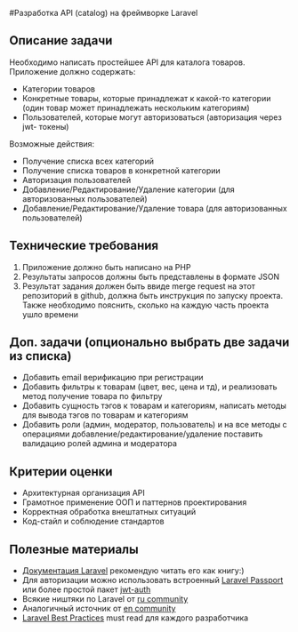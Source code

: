 #Разработка API (catalog) на фреймворке Laravel

## Описание задачи

Необходимо написать простейшее API для каталога товаров. Приложение должно содержать:
- Категории товаров
- Конкретные товары, которые принадлежат к какой-то категории (один товар может принадлежать нескольким категориям)
- Пользователей, которые могут авторизоваться (авторизация через jwt- токены)

Возможные действия:
- Получение списка всех категорий
- Получение списка товаров в конкретной категории
- Авторизация пользователей
- Добавление/Редактирование/Удаление категории (для авторизованных пользователей)
- Добавление/Редактирование/Удаление товара (для авторизованных пользователей)

## Технические требования
1. Приложение должно быть написано на PHP
2. Результаты запросов должны быть представлены в формате JSON
4. Результат задания должен быть ввиде merge request на этот репозиторий в github, должна быть инструкция по запуску проекта. Также необходимо пояснить, сколько на каждую часть проекта ушло времени

## Доп. задачи (опционально выбрать две задачи из списка)
- Добавить email верификацию при регистрации
- Добавить фильтры к товарам (цвет, вес, цена и тд), и реализовать метод получение товара по фильтру
- Добавить сущность тэгов к товарам и категориям, написать методы для вывода тэгов по товарам и категориям
- Добавить роли (админ, модератор, пользователь) и на все методы с операциями добавление/редактирование/удаление поставить валидацию ролей админа и модератора

## Критерии оценки
- Архитектурная организация API
- Грамотное применение ООП и паттернов проектирования
- Корректная обработка внештатных ситуаций
- Код-стайл и соблюдение стандартов

## Полезные материалы
- [Документация Laravel](https://laravel.com/docs/5.7/ "Документация Laravel") рекомендую читать его как книгу:)
- Для авторизации можно использовать встроенный [Laravel Passport](https://laravel.com/docs/5.7/passport "Laravel Passport") или более простой пакет [jwt-auth](https://github.com/tymondesigns/jwt-auth "jwt-auth")
- Всякие ништяки по Laravel от [ru community](https://github.com/LaravelRUS/awesome-laravel-rus "ru community")
- Аналогичный источник от [en community](https://github.com/chiraggude/awesome-laravel "en community")
- [Laravel Best Practices](https://github.com/alexeymezenin/laravel-best-practices "Laravel Best Practices") must read для каждого разработчика